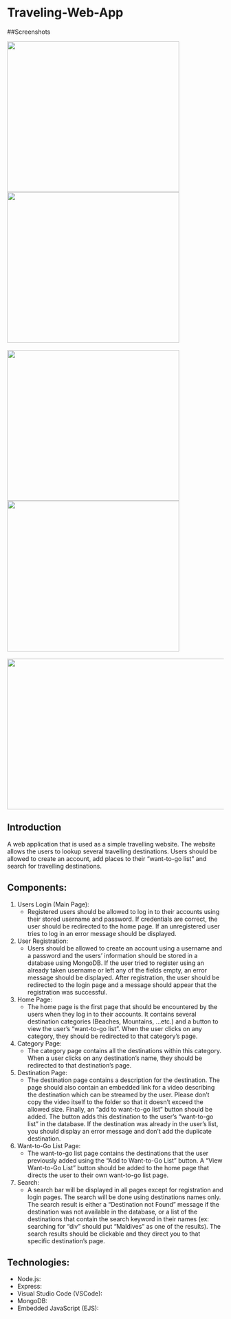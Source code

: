 # Traveling-Web-App


##Screenshots

<p float="left">
  <img src="" width="400" height="350" />
 <img src="" width="400" height="350" />
 <br></br>
  <img src="" width="400" height="350" />
<img src="" width="400" height="350" />
<br></br>
  <img src="" width="700" height="350" />
</p>


 ## Introduction
 A web application that is used as a simple travelling website. The website allows the users to lookup several travelling destinations. Users should
   be allowed to create an account, add places to their “want-to-go list” and search for travelling destinations. 
 ## Components:
 1. Users Login (Main Page):
    + Registered users should be allowed to log in to their accounts using their stored username and
password. If credentials are correct, the user should be redirected to the home page. If an
unregistered user tries to log in an error message should be displayed.
2. User Registration:
   + Users should be allowed to create an account using a username and a password and the users’
information should be stored in a database using MongoDB. If the user tried to register using an
already taken username or left any of the fields empty, an error message should be displayed. After
registration, the user should be redirected to the login page and a message should appear that the
registration was successful.
3. Home Page:
   + The home page is the first page that should be encountered by the users when they log in to their
accounts. It contains several destination categories (Beaches, Mountains, ...etc.) and a button to
view the user’s “want-to-go list”. When the user clicks on any category, they should be redirected
to that category’s page.
4. Category Page:
   + The category page contains all the destinations within this category. When a user clicks on any
destination’s name, they should be redirected to that destination’s page.
5. Destination Page:
   + The destination page contains a description for the destination. The page should also contain an
embedded link for a video describing the destination which can be streamed by the user. Please
don’t copy the video itself to the folder so that it doesn’t exceed the allowed size. Finally, an
“add to want-to-go list” button should be added. The button adds this destination to the user’s
“want-to-go list” in the database. If the destination was already in the user’s list, you should display
an error message and don’t add the duplicate destination.
6.  Want-to-Go List Page:
    + The want-to-go list page contains the destinations that the user previously added using the “Add to
Want-to-Go List” button. A “View Want-to-Go List” button should be added to the home page that
directs the user to their own want-to-go list page.
7.  Search:
    + A search bar will be displayed in all pages except for registration and login pages. The search will
be done using destinations names only. The search result is either a “Destination not Found”
message if the destination was not available in the database, or a list of the destinations that contain
the search keyword in their names (ex: searching for “div” should put “Maldives” as one of the
results). The search results should be clickable and they direct you to that specific destination’s
page.

## Technologies:
   + Node.js:
   + Express:
   + Visual Studio Code (VSCode):
   + MongoDB:
   + Embedded JavaScript (EJS):

